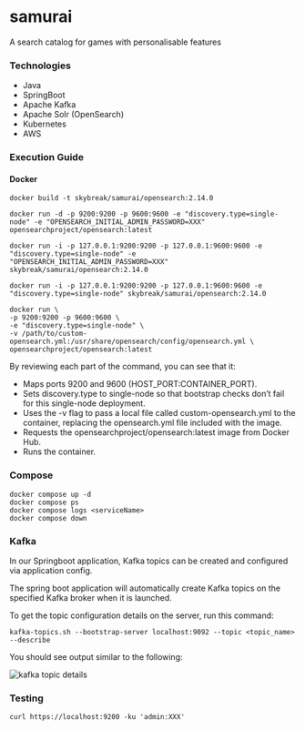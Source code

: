 # samurai
A search catalog for games with personalisable features

### Technologies
 - Java
 - SpringBoot
 - Apache Kafka
 - Apache Solr (OpenSearch)
 - Kubernetes
 - AWS

### Execution Guide

#### Docker

```
docker build -t skybreak/samurai/opensearch:2.14.0
```

````
docker run -d -p 9200:9200 -p 9600:9600 -e "discovery.type=single-node" -e "OPENSEARCH_INITIAL_ADMIN_PASSWORD=XXX" opensearchproject/opensearch:latest

docker run -i -p 127.0.0.1:9200:9200 -p 127.0.0.1:9600:9600 -e "discovery.type=single-node" -e "OPENSEARCH_INITIAL_ADMIN_PASSWORD=XXX" skybreak/samurai/opensearch:2.14.0

docker run -i -p 127.0.0.1:9200:9200 -p 127.0.0.1:9600:9600 -e "discovery.type=single-node" skybreak/samurai/opensearch:2.14.0
````

```
docker run \
-p 9200:9200 -p 9600:9600 \
-e "discovery.type=single-node" \
-v /path/to/custom-opensearch.yml:/usr/share/opensearch/config/opensearch.yml \
opensearchproject/opensearch:latest
```

By reviewing each part of the command, you can see that it:

- Maps ports 9200 and 9600 (HOST_PORT:CONTAINER_PORT).
- Sets discovery.type to single-node so that bootstrap checks don’t fail for this single-node deployment.
- Uses the -v flag to pass a local file called custom-opensearch.yml to the container, replacing the opensearch.yml file
  included with the image.
- Requests the opensearchproject/opensearch:latest image from Docker Hub.
- Runs the container.

### Compose

```
docker compose up -d
docker compose ps
docker compose logs <serviceName>
docker compose down
```

### Kafka

In our Springboot application, Kafka topics can be created and configured via application config.

The spring boot application will automatically create Kafka topics on the specified Kafka broker when it is launched.

To get the topic configuration details on the server, run this command:

```
kafka-topics.sh --bootstrap-server localhost:9092 --topic <topic_name> --describe
```

You should see output similar to the following:

![kafka topic details](https://media.geeksforgeeks.org/wp-content/uploads/20221122145422/Screenshotfrom202211221356322.png)

### Testing

```
curl https://localhost:9200 -ku 'admin:XXX'
```
